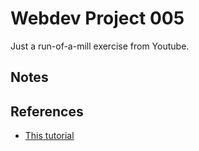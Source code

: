 # Webdev Project 005

Just a run-of-a-mill exercise from Youtube.

## Notes

## References

- [This tutorial](https://www.youtube.com/watch?v=sfmL6bGbiN8)
